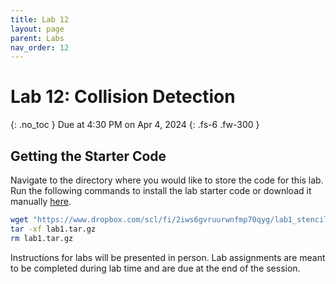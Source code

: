 ```yaml
---
title: Lab 12
layout: page
parent: Labs
nav_order: 12
---
```


# Lab 12: Collision Detection
{: .no_toc }
Due at 4:30 PM on Apr 4, 2024
{: .fs-6 .fw-300 }

## Getting the Starter Code
Navigate to the directory where you would like to store the code for this lab. Run the following commands to install the lab starter code or download it manually [here](https://www.dropbox.com/scl/fi/2iws6gvruurwnfmp70qyg/lab1_stencil.gz?rlkey=8xoobt757a9x82lqm6g47f59n&st=vxyq83aw&dl=0).
```bash
wget "https://www.dropbox.com/scl/fi/2iws6gvruurwnfmp70qyg/lab1_stencil.gz?rlkey=8xoobt757a9x82lqm6g47f59n&st=vxyq83aw&dl=0" -O lab1.tar.gz
tar -xf lab1.tar.gz
rm lab1.tar.gz
```

Instructions for labs will be presented in person. Lab assignments are meant to be completed during lab time and are due at the end of the session.